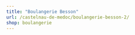 ```yaml
---
title: "Boulangerie Besson"
url: /castelnau-de-medoc/boulangerie-besson-2/
shop: boulangerie
---
```

